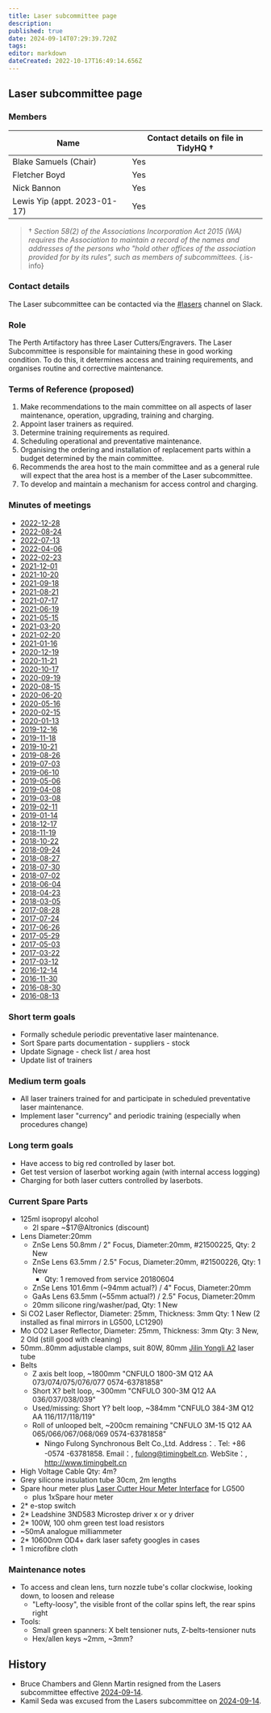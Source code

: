 ```yaml
---
title: Laser subcommittee page
description: 
published: true
date: 2024-09-14T07:29:39.720Z
tags: 
editor: markdown
dateCreated: 2022-10-17T16:49:14.656Z
---
```


## Laser subcommittee page

### Members

| Name                              | Contact details on file in TidyHQ † |
| --------------------------------- | ----------------------------------- |
| Blake Samuels (Chair)             | Yes                                 |
| Fletcher Boyd                     | Yes                                 |
| Nick Bannon                       | Yes                                 |
| Lewis Yip (appt. 2023-01-17)      | Yes                                 |

> † *Section 58(2) of the Associations Incorporation Act 2015 (WA) requires the Association to maintain a record of the names and addresses of the persons who "hold other offices of the association provided for by its rules", such as members of subcommittees.*
{.is-info}

### Contact details

The Laser subcommittee can be contacted via the [#lasers](https://perthartifactory.slack.com/archives/CB9S94S2E) channel on Slack.

### Role

The Perth Artifactory has three Laser Cutters/Engravers. The Laser Subcommittee is responsible for maintaining these in good working condition. To do this, it determines access and training requirements, and organises routine and corrective maintenance.

### Terms of Reference (proposed)

1.  Make recommendations to the main committee on all aspects of laser maintenance, operation, upgrading, training and charging.
2.  Appoint laser trainers as required.
3.  Determine training requirements as required.
4.  Scheduling operational and preventative maintenance.
5.  Organising the ordering and installation of replacement parts within a budget determined by the main committee.
6.  Recommends the area host to the main committee and as a general rule will expect that the area host is a member of the Laser subcommittee.
7.  To develop and maintain a mechanism for access control and charging.

### Minutes of meetings

* [2022-12-28](/minutes/Subcommittees/Lasers/2022-12-28)
* [2022-08-24](/minutes/Subcommittees/Lasers/2022-08-24)
* [2022-07-13](/minutes/Subcommittees/Lasers/2022-07-13)
* [2022-04-06](/minutes/Subcommittees/Lasers/2022-04-06)
* [2022-02-23](/minutes/Subcommittees/Lasers/2022-02-23)
* [2021-12-01](/minutes/Subcommittees/Lasers/2021-12-01)
* [2021-10-20](/minutes/Subcommittees/Lasers/2021-10-20)
* [2021-09-18](/minutes/Subcommittees/Lasers/2021-09-18)
* [2021-08-21](/minutes/Subcommittees/Lasers/2021-08-21)
* [2021-07-17](/minutes/Subcommittees/Lasers/2021-07-17)
* [2021-06-19](/minutes/Subcommittees/Lasers/2021-06-19)
* [2021-05-15](/minutes/Subcommittees/Lasers/2021-05-15)
* [2021-03-20](/minutes/Subcommittees/Lasers/2021-03-20)
* [2021-02-20](/minutes/Subcommittees/Lasers/2021-02-20)
* [2021-01-16](/minutes/Subcommittees/Lasers/2021-01-16)
* [2020-12-19](/minutes/Subcommittees/Lasers/2020-12-19)
* [2020-11-21](/minutes/Subcommittees/Lasers/2020-11-21)
* [2020-10-17](/minutes/Subcommittees/Lasers/2020-10-17)
* [2020-09-19](/minutes/Subcommittees/Lasers/2020-09-19)
* [2020-08-15](/minutes/Subcommittees/Lasers/2020-08-15)
* [2020-06-20](/minutes/Subcommittees/Lasers/2020-06-20)
* [2020-05-16](/minutes/Subcommittees/Lasers/2020-05-16)
* [2020-02-15](/minutes/Subcommittees/Lasers/2020-02-15)
* [2020-01-13](/minutes/Subcommittees/Lasers/2020-01-13)
* [2019-12-16](/minutes/Subcommittees/Lasers/2019-12-16)
* [2019-11-18](/minutes/Subcommittees/Lasers/2019-11-18)
* [2019-10-21](/minutes/Subcommittees/Lasers/2019-10-21)
* [2019-08-26](/minutes/Subcommittees/Lasers/2019-08-26)
* [2019-07-03](/minutes/Subcommittees/Lasers/2019-07-03)
* [2019-06-10](/minutes/Subcommittees/Lasers/2019-06-10)
* [2019-05-06](/minutes/Subcommittees/Lasers/2019-05-06)
* [2019-04-08](/minutes/Subcommittees/Lasers/2019-04-08)
* [2019-03-08](/minutes/Subcommittees/Lasers/2019-03-08)
* [2019-02-11](/minutes/Subcommittees/Lasers/2019-02-11)
* [2019-01-14](/minutes/Subcommittees/Lasers/2019-01-14)
* [2018-12-17](/minutes/Subcommittees/Lasers/2018-12-17)
* [2018-11-19](/minutes/Subcommittees/Lasers/2018-11-19)
* [2018-10-22](/minutes/Subcommittees/Lasers/2018-10-22)
* [2018-09-24](/minutes/Subcommittees/Lasers/2018-09-24)
* [2018-08-27](/minutes/Subcommittees/Lasers/2018-08-27)
* [2018-07-30](/minutes/Subcommittees/Lasers/2018-07-30)
* [2018-07-02](/minutes/Subcommittees/Lasers/2018-07-02)
* [2018-06-04](/minutes/Subcommittees/Lasers/2018-06-04)
* [2018-04-23](/minutes/Subcommittees/Lasers/2018-04-23)
* [2018-03-05](/minutes/Subcommittees/Lasers/2018-03-05)
* [2017-08-28](/minutes/Subcommittees/Lasers/2017-08-28)
* [2017-07-24](/minutes/Subcommittees/Lasers/2017-07-24)
* [2017-06-26](/minutes/Subcommittees/Lasers/2017-06-26)
* [2017-05-29](/minutes/Subcommittees/Lasers/2017-05-29)
* [2017-05-03](/minutes/Subcommittees/Lasers/2017-05-03)
* [2017-03-22](/minutes/Subcommittees/Lasers/2017-03-22)
* [2017-03-12](/minutes/Subcommittees/Lasers/2017-03-12)
* [2016-12-14](/minutes/Subcommittees/Lasers/2016-12-14)
* [2016-11-30](/minutes/Subcommittees/Lasers/2016-11-30)
* [2016-08-30](/minutes/Subcommittees/Lasers/2016-08-30)
* [2016-08-13](/minutes/Subcommittees/Lasers/2016-08-13)

### Short term goals

-   Formally schedule periodic preventative laser maintenance.
-   Sort Spare parts documentation - suppliers - stock
-   Update Signage - check list / area host
-   Update list of trainers

### Medium term goals

-   All laser trainers trained for and participate in scheduled preventative laser maintenance.
-   Implement laser "currency" and periodic training (especially when procedures change)

### Long term goals

-   Have access to big red controlled by laser bot.
-   Get test version of laserbot working again (with internal access logging)
-   Charging for both laser cutters controlled by laserbots.

### Current Spare Parts

-   125ml isopropyl alcohol
    -   2l spare \~\$17@Altronics (discount)
-   Lens Diameter:20mm
    -   ZnSe Lens 50.8mm / 2" Focus, Diameter:20mm, \#21500225, Qty: 2 New
    -   ZnSe Lens 63.5mm / 2.5" Focus, Diameter:20mm, \#21500226, Qty: 1 New
        -   Qty: 1 removed from service 20180604
    -   ZnSe Lens 101.6mm (\~94mm actual?) / 4" Focus, Diameter:20mm
    -   GaAs Lens 63.5mm (\~55mm actual?) / 2.5" Focus, Diameter:20mm
    -   20mm silicone ring/washer/pad, Qty: 1 New
-   Si CO2 Laser Reflector, Diameter: 25mm, Thickness: 3mm Qty: 1 New (2 installed as final mirrors in LG500, LC1290)
-   Mo CO2 Laser Reflector, Diameter: 25mm, Thickness: 3mm Qty: 3 New, 2 Old (still good with cleaning)
-   50mm..80mm adjustable clamps, suit 80W, 80mm [Jilin Yongli A2](http://www.yl-laser.com/en/index.php?s=/b/28.html) laser tube
-   Belts
    -   Z axis belt loop, \~1800mm "CNFULO 1800-3M Q12 AA 073/074/075/076/077 0574-63781858"
    -   Short X? belt loop, \~300mm "CNFULO 300-3M Q12 AA 036/037/038/039"
    -   Used/missing: Short Y? belt loop, \~384mm "CNFULO 384-3M Q12 AA 116/117/118/119"
    -   Roll of unlooped belt, \~200cm remaining "CNFULO 3M-15 Q12 AA 065/066/067/068/069 0574-63781858"
        -   Ningo Fulong Synchronous Belt Co.,Ltd. Address：. Tel: +86 -0574 -63781858. Email：, fulong@timingbelt.cn. WebSite：, <http://www.timingbelt.cn>
-   High Voltage Cable Qty: 4m?
-   Grey silicone insulation tube 30cm, 2m lengths
-   Spare hour meter plus [Laser Cutter Hour Meter Interface](/Projects/LaserHourMeter) for LG500
    -   plus 1xSpare hour meter
-   2\* e-stop switch
-   2\* Leadshine 3ND583 Microstep driver x or y driver
-   2\* 100W, 100 ohm green test load resistors
-   \~50mA analogue milliammeter
-   2\* 10600nm OD4+ dark laser safety googles in cases
-   1 microfibre cloth

### Maintenance notes

-   To access and clean lens, turn nozzle tube's collar clockwise, looking down, to loosen and release
    -   "Lefty-loosy", the visible front of the collar spins left, the rear spins right
-   Tools:
    -   Small green spanners: X belt tensioner nuts, Z-belts-tensioner nuts
    -   Hex/allen keys \~2mm, \~3mm?

## History

* Bruce Chambers and Glenn Martin resigned from the Lasers subcommittee effective [2024-09-14](/minutes/Committee/2024-09-14).
* Kamil Seda was excused from the Lasers subcommittee on [2024-09-14](/minutes/Committee/2024-09-14).
